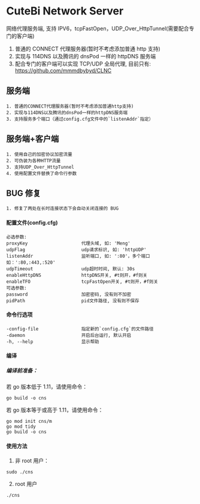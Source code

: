 # CuteBi Network Server

网络代理服务端, 支持 IPV6，tcpFastOpen，UDP_Over_HttpTunnel(需要配合专门的客户端)

1.  普通的 CONNECT 代理服务器(暂时不考虑添加普通 http 支持)
2.  实现与 114DNS 以及腾讯的 dnsPod 一样的 httpDNS 服务端
3.  配合专门的客户端可以实现 TCP/UDP 全局代理, 目前只有: https://github.com/mmmdbybyd/CLNC

## 服务端

    1. 普通的CONNECT代理服务器(暂时不考虑添加普通http支持)
    2. 实现与114DNS以及腾讯的dnsPod一样的httpDNS服务端
    3. 支持服务多个端口（通过config.cfg文件中的`listenAddr`指定）

## 服务端+客户端

    1. 使用自己的加密协议加密流量
    2. 可伪装为各种HTTP流量
    3. 支持UDP_Over_HttpTunnel
    4. 使用配置文件替换了命令行参数

## BUG 修复

    1. 修复了两处在长时连接状态下会自动关闭连接的 BUG

#### 配置文件(config.cfg)

    必选参数:
    proxyKey                    代理头域, 如: 'Meng'
    udpFlag                     udp请求标识, 如: 'httpUDP'
    listenAddr                  监听端口, 如: ':80'，多个端口如：':80,:443,:520'
    udpTimeout                  udp超时时间, 默认: 30s
    enableHttpDNS               httpDNS开关, #t则开，#f则关
    enableTFO                   tcpFastOpen开关, #t则开，#f则关
    可选参数:
    password                    加密密码, 没有则不加密
    pidPath                     pid文件路径, 没有则不保存

#### 命令行选项

    -config-file                指定新的`config.cfg`的文件路径
    -daemon                     开启后台运行, 默认开启
    -h, --help                  显示帮助

#### 编译

##### 编译前准备：

若 go 版本低于 1.11，请使用命令：

```
go build -o cns
```

若 go 版本等于或高于 1.11，请使用命令：

```
go mod init cns/m
go mod tidy
go build -o cns
```

#### 使用方法

1. 非 root 用户：

```
sudo ./cns
```

2. root 用户

```
./cns
```
